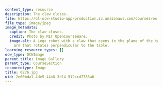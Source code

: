 ```yaml
---
content_type: resource
description: The claw closes.
file: https://ol-ocw-studio-app-production.s3.amazonaws.com/courses/es-293-lego-robotics-spring-2007/2e00bda14de544b83d14512ccd7786a8_0276.jpg
file_type: image/jpeg
image_metadata:
  caption: The claw closes.
  credit: Photo by MIT OpenCourseWare.
  image-alt: A Lego robot with a claw that opens in the plane of the table, and an
    arm that rotates perpendicular to the table.
learning_resource_types: []
ocw_type: OCWImage
parent_title: Image Gallery
parent_type: CourseSection
resourcetype: Image
title: 0276.jpg
uid: 2e00bda1-4de5-44b8-3d14-512ccd7786a8
---
```

